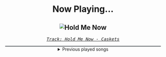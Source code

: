 <div align="center"> 
<h1>Now Playing...</h1>

![Hold Me Now](https://i.scdn.co/image/ab67616d00001e026bbd5c58e7be013e8e83dcb3)
--
_<samp><a href="https://open.spotify.com/track/0JWpbl3Ppr71ONy6VDP5vu">Track: Hold Me Now - Caskets</a></samp>_

<div style="border: 1px #4B5054 solid"></div>
<details>
  <summary>
    Previous played songs
  </summary>
  <table>
    <thead>
      <tr>
        <th>
          Artist
        </th>
        <th>
          Song
        </th>
        <th>
          Link
        </th>
      </tr>
    </thead>
    <tbody>
      <tr><td>Caskets</td><td>Hold Me Now</td><td><a href="https://open.spotify.com/track/0JWpbl3Ppr71ONy6VDP5vu">https://open.spotify.com/track/0JWpbl3Ppr71ONy6VDP5vu</a></td></tr><tr><td>Fire From The Gods</td><td>Thousand Lifetimes</td><td><a href="https://open.spotify.com/track/3taoIo2lGa42YH1pXPTJi4">https://open.spotify.com/track/3taoIo2lGa42YH1pXPTJi4</a></td></tr><tr><td>Miss May I</td><td>Under Fire</td><td><a href="https://open.spotify.com/track/67VGtyA4sZer4kzVHeCPdL">https://open.spotify.com/track/67VGtyA4sZer4kzVHeCPdL</a></td></tr><tr><td>Emmure</td><td>(F)Inally (U)Nderstanding (N)Othing</td><td><a href="https://open.spotify.com/track/1NYlPHjmopAthEDeIGfJo3">https://open.spotify.com/track/1NYlPHjmopAthEDeIGfJo3</a></td></tr><tr><td>Awaken I Am</td><td>Roses</td><td><a href="https://open.spotify.com/track/7kX56S5T5acyvFmEWwDait">https://open.spotify.com/track/7kX56S5T5acyvFmEWwDait</a></td></tr><tr><td>The Devil Wears Prada</td><td>Watchtower</td><td><a href="https://open.spotify.com/track/5XHw5KggwtnDhNRwZGjFUl">https://open.spotify.com/track/5XHw5KggwtnDhNRwZGjFUl</a></td></tr><tr><td>Caskets</td><td>Glass Heart</td><td><a href="https://open.spotify.com/track/1nxbn0COjeyH7MQZ27T3CR">https://open.spotify.com/track/1nxbn0COjeyH7MQZ27T3CR</a></td></tr><tr><td>Point North</td><td>Ghost in My Home</td><td><a href="https://open.spotify.com/track/0bjwkqQ0lZSIes3IW7Aeq8">https://open.spotify.com/track/0bjwkqQ0lZSIes3IW7Aeq8</a></td></tr><tr><td>Lø Spirit</td><td>Down With My Demons</td><td><a href="https://open.spotify.com/track/0PER50bHDOzlYZVEWZ3REn">https://open.spotify.com/track/0PER50bHDOzlYZVEWZ3REn</a></td></tr><tr><td>Currents</td><td>The Death We Seek</td><td><a href="https://open.spotify.com/track/6NYdAmvdebGyB2zASPBEKg">https://open.spotify.com/track/6NYdAmvdebGyB2zASPBEKg</a></td></tr><tr><td>Fit For A King</td><td>Locked (In My Head)</td><td><a href="https://open.spotify.com/track/72h5NeNhL2l5Y8g3qdm1p0">https://open.spotify.com/track/72h5NeNhL2l5Y8g3qdm1p0</a></td></tr><tr><td>Magnolia Park</td><td>Misfits</td><td><a href="https://open.spotify.com/track/6W9CY1yt4FoAi2vKiqQLz0">https://open.spotify.com/track/6W9CY1yt4FoAi2vKiqQLz0</a></td></tr><tr><td>Caskets</td><td>Nothing to Hide</td><td><a href="https://open.spotify.com/track/1XlKHZ3SkYa7Ea0fQBpjHv">https://open.spotify.com/track/1XlKHZ3SkYa7Ea0fQBpjHv</a></td></tr><tr><td>Wind Walkers</td><td>Dead Talk</td><td><a href="https://open.spotify.com/track/0LnGDqbciCrL6BDuQPxETy">https://open.spotify.com/track/0LnGDqbciCrL6BDuQPxETy</a></td></tr><tr><td>We Came As Romans</td><td>Black Hole</td><td><a href="https://open.spotify.com/track/1g5Jqwo02PuitYfv19B6Jn">https://open.spotify.com/track/1g5Jqwo02PuitYfv19B6Jn</a></td></tr><tr><td>The Plot In You</td><td>FEEL NOTHING</td><td><a href="https://open.spotify.com/track/4xDwCYhobDehSBGUmd5H6Y">https://open.spotify.com/track/4xDwCYhobDehSBGUmd5H6Y</a></td></tr><tr><td>Currents</td><td>Feel the Same</td><td><a href="https://open.spotify.com/track/76EBxSSVOTtYLeGz6c4Q9I">https://open.spotify.com/track/76EBxSSVOTtYLeGz6c4Q9I</a></td></tr><tr><td>Memphis May Fire</td><td>Make Believe</td><td><a href="https://open.spotify.com/track/3aF7RDw2A7hnRn2lWOrIky">https://open.spotify.com/track/3aF7RDw2A7hnRn2lWOrIky</a></td></tr><tr><td>Caskets</td><td>Guiding Light</td><td><a href="https://open.spotify.com/track/5zANxuoSJcmlwsXzBEb9se">https://open.spotify.com/track/5zANxuoSJcmlwsXzBEb9se</a></td></tr><tr><td>Polaris</td><td>Martyr (Waves)</td><td><a href="https://open.spotify.com/track/4bB7Gj1dssw0MYDb7zj1Kg">https://open.spotify.com/track/4bB7Gj1dssw0MYDb7zj1Kg</a></td></tr>
    </tbody>
  </table>
</details>

</div>
